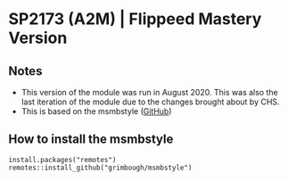 # SP2173 (A2M) | Flippeed Mastery Version

## Notes

- This version of the module was run in August 2020. This was also the last iteration of the module due to the changes brought about by CHS.
- This is based on the msmbstyle ([GitHub](https://github.com/grimbough/msmbstyle/))

## How to install the msmbstyle

```
install.packages("remotes")
remotes::install_github("grimbough/msmbstyle")
```
